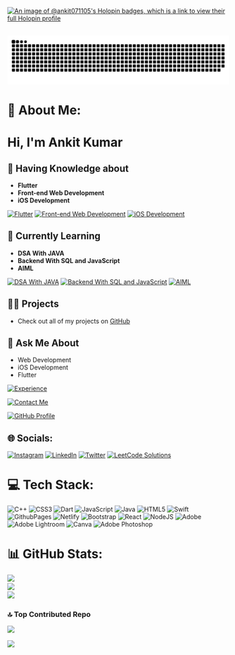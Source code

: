 [![An image of @ankit071105's Holopin badges, which is a link to view their full Holopin profile](https://holopin.me/ankit071105)](https://holopin.io/@ankit071105)

<br>
<picture>
  <source
    media="(prefers-color-scheme: dark)"
    srcset="https://raw.githubusercontent.com/platane/snk/output/github-contribution-grid-snake-dark.svg"
  />
  <source
    media="(prefers-color-scheme: dark)"
    srcset="https://raw.githubusercontent.com/platane/snk/output/github-contribution-grid-snake.svg"
  />
  <img
    alt="github contribution grid snake animation"
    src="https://raw.githubusercontent.com/platane/snk/output/github-contribution-grid-snake.svg"
  />
</picture>

# 💫 About Me:
 # Hi, I'm Ankit Kumar

## 🌱 Having Knowledge about
- **Flutter**
- **Front-end Web Development**
- **iOS Development**

[![Flutter](https://img.shields.io/badge/Flutter-%2302569B.svg?style=flat&logo=flutter&logoColor=white)](https://flutter.dev/)
[![Front-end Web Development](https://img.shields.io/badge/Front--end%20Web%20Development-%23323330.svg?style=flat)](your_link_here)
[![iOS Development](https://img.shields.io/badge/iOS%20Development-%231179c0.svg?style=flat&logo=apple&logoColor=white)](https://developer.apple.com/)

## 🌱 Currently Learning
- **DSA With JAVA** 
- **Backend With SQL and JavaScript**
- **AIML**

[![DSA With JAVA](https://img.shields.io/badge/DSA%20With%20JAVA-%23ED8B00.svg?style=flat&logo=java&logoColor=white)](your_link_here)
[![Backend With SQL and JavaScript](https://img.shields.io/badge/Backend%20With%20SQL%20and%20JavaScript-%2343853D.svg?style=flat)](your_link_here)
[![AIML](https://img.shields.io/badge/AIML-%23339966.svg?style=flat&logo=ai&logoColor=white)](your_link_here)

## 👨‍💻 Projects
- Check out all of my projects on [GitHub](https://github.com/ankit071105)

## 💬 Ask Me About
- Web Development
- iOS Development
- Flutter

[![Experience](https://img.shields.io/badge/Experience-My_Portfolio-blueviolet?style=plastic&logo=github)](https://ankitportfolio07.netlify.app/)

[![Contact Me](https://img.shields.io/badge/Contact%20Me-blue?style=for-the-badge&logo=github)](mailto:kumarankit11458@gmail.com)

[![GitHub Profile](https://img.shields.io/badge/View_My_GitHub_Profile-ankit071105-black?style=plastic&logo=github)](https://github.com/ankit071105)

## 🌐 Socials:
[![Instagram]([https://img.shields.io/badge/Instagram-%23E4405F.svg?logo=Instagram&logoColor=white)](https://instagram.com/tech_ankit09](https://www.instagram.com/tech_ankit07/)) [![LinkedIn](https://img.shields.io/badge/LinkedIn-%230077B5.svg?logo=linkedin&logoColor=white)](https://www.linkedin.com/in/ankit-kumar-01a52827b) [![Twitter](https://img.shields.io/badge/Twitter-%231DA1F2.svg?logo=Twitter&logoColor=white)](https://twitter.com/AnkitKumar63433) [![LeetCode Solutions](https://img.shields.io/badge/LeetCode-100+-brightgreen.svg?style=plastic&logo=leetcode)](https://leetcode.com/u/tech_ankit09/)

# 💻 Tech Stack:
![C++](https://img.shields.io/badge/c++-%2300599C.svg?style=plastic&logo=c%2B%2B&logoColor=white) ![CSS3](https://img.shields.io/badge/css3-%231572B6.svg?style=plastic&logo=css3&logoColor=white) ![Dart](https://img.shields.io/badge/dart-%230175C2.svg?style=plastic&logo=dart&logoColor=white) ![JavaScript](https://img.shields.io/badge/javascript-%23323330.svg?style=plastic&logo=javascript&logoColor=%23F7DF1E) ![Java](https://img.shields.io/badge/java-%23ED8B00.svg?style=plastic&logo=openjdk&logoColor=white) ![HTML5](https://img.shields.io/badge/html5-%23E34F26.svg?style=plastic&logo=html5&logoColor=white) ![Swift](https://img.shields.io/badge/swift-F54A2A?style=plastic&logo=swift&logoColor=white) ![GithubPages](https://img.shields.io/badge/github%20pages-121013?style=plastic&logo=github&logoColor=white) ![Netlify](https://img.shields.io/badge/netlify-%23000000.svg?style=plastic&logo=netlify&logoColor=#00C7B7) ![Bootstrap](https://img.shields.io/badge/bootstrap-%238511FA.svg?style=plastic&logo=bootstrap&logoColor=white) ![React](https://img.shields.io/badge/react-%2320232a.svg?style=plastic&logo=react&logoColor=%2361DAFB) ![NodeJS](https://img.shields.io/badge/node.js-6DA55F?style=plastic&logo=node.js&logoColor=white) ![Adobe](https://img.shields.io/badge/adobe-%23FF0000.svg?style=plastic&logo=adobe&logoColor=white) ![Adobe Lightroom](https://img.shields.io/badge/Adobe%20Lightroom-31A8FF.svg?style=plastic&logo=Adobe%20Lightroom&logoColor=white) ![Canva](https://img.shields.io/badge/Canva-%2300C4CC.svg?style=plastic&logo=Canva&logoColor=white) ![Adobe Photoshop](https://img.shields.io/badge/adobe%20photoshop-%2331A8FF.svg?style=plastic&logo=adobe%20photoshop&logoColor=white)
# 📊 GitHub Stats:
![](https://github-readme-stats.vercel.app/api?username=ankit071105&theme=radical&hide_border=false&include_all_commits=true&count_private=true)<br/>
![](https://github-readme-streak-stats.herokuapp.com/?user=ankit071105&theme=radical&hide_border=false)<br/>
![](https://github-readme-stats.vercel.app/api/top-langs/?username=ankit071105&theme=radical&hide_border=false&include_all_commits=true&count_private=true&layout=compact)

### 🔝 Top Contributed Repo
![](https://github-contributor-stats.vercel.app/api?username=ankit071105&limit=5&theme=dark&combine_all_yearly_contributions=true)

[![](https://visitcount.itsvg.in/api?id=ankit071105&icon=9&color=6)](https://visitcount.itsvg.in)

